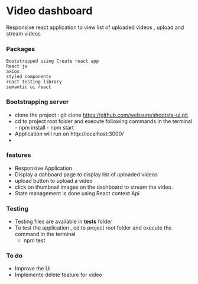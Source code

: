   # Video dashboard
Responsive react application to view list of uploaded videos , upload and stream videos

### Packages
    Bootstrapped using Create react app
    React js
    axios
    styled components
    react testing library
    semantic ui react
    
### Bootstrapping server
-   clone the project : git clone https://github.com/websure/shootsta-ui.git
-   cd to project root folder and execute following commands in the terminal
        -   npm install
        -   npm start
-   Application will run on http://localhost:3000/
-   
### features
-   Responsive Application
-   Display a dahboard page to display list of uploaded videos
-   upload button to upload a video
-   click on thumbnail images on the dashboard to stream the video.
-   State management is done using React context Api

### Testing
-   Testing files are available in __tests__ folder
-   To test the application , cd to project root folder and execute the command in the terminal
    -   npm test

### To do
-   Improve the UI
-   Implemente delete feature for video
